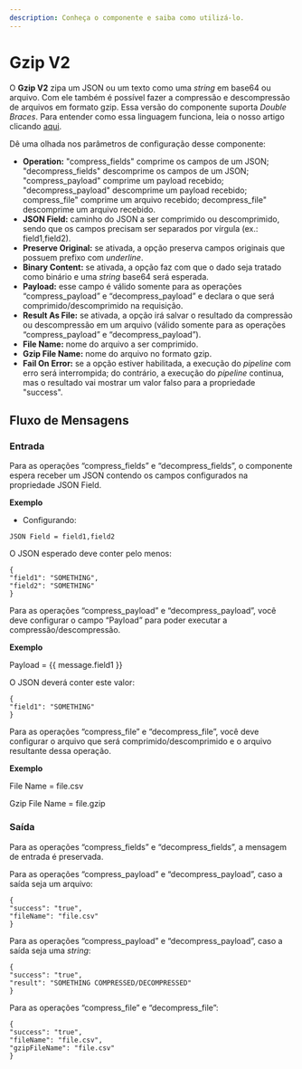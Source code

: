 ```yaml
---
description: Conheça o componente e saiba como utilizá-lo.
---
```


# Gzip V2

O **Gzip V2** zipa um JSON ou um texto como uma _string_ em base64 ou arquivo. Com ele também é possível fazer a compressão e descompressão de arquivos em formato gzip. Essa versão do componente suporta _Double Braces_. Para entender como essa linguagem funciona, leia o nosso artigo clicando [aqui](../../build/funcoes-double-braces/double-braces-e-entrada-de-dados.md).

Dê uma olhada nos parâmetros de configuração desse componente:

* **Operation:** "compress\_fields" comprime os campos de um JSON; "decompress\_fields" descomprime os campos de um JSON; "compress\_payload" comprime um payload recebido; "decompress\_payload" descomprime um payload recebido; compress\_file" comprime um arquivo recebido; decompress\_file" descomprime um arquivo recebido.
* **JSON Field:** caminho do JSON a ser comprimido ou descomprimido, sendo que os campos precisam ser separados por vírgula (ex.: field1,field2).
* **Preserve Original:** se ativada, a opção preserva campos originais que possuem prefixo com _underline_.
* **Binary Content:** se ativada, a opção faz com que o dado seja tratado como binário e uma _string_ base64 será esperada.
* **Payload:** esse campo é válido somente para as operações “compress\_payload” e “decompress\_payload” e declara o que será comprimido/descomprimido na requisição.
* **Result As File:** se ativada, a opção irá salvar o resultado da compressão ou descompressão em um arquivo (válido somente para as operações “compress\_payload” e “decompress\_payload”).
* **File Name:** nome do arquivo a ser comprimido.
* **Gzip File Name:** nome do arquivo no formato gzip.
* **Fail On Error:** se a opção estiver habilitada, a execução do _pipeline_ com erro será interrompida; do contrário, a execução do _pipeline_ continua, mas o resultado vai mostrar um valor falso para a propriedade "success".

## Fluxo de Mensagens <a href="#fluxo-de-mensagens" id="fluxo-de-mensagens"></a>

### Entrada <a href="#entrada" id="entrada"></a>

Para as operações “compress\_fields” e “decompress\_fields”, o componente espera receber um JSON contendo os campos configurados na propriedade JSON Field.

**Exemplo**

* Configurando:

```
JSON Field = field1,field2
```

O JSON esperado deve conter pelo menos:

```
{
"field1": "SOMETHING",
"field2": "SOMETHING"
}
```

Para as operações “compress\_payload” e “decompress\_payload”, você deve configurar o campo “Payload” para poder executar a compressão/descompressão.

**Exemplo**

Payload = \{{ message.field1 \}}

O JSON deverá conter este valor:

```
{
"field1": "SOMETHING"
}
```

Para as operações “compress\_file” e “decompress\_file”, você deve configurar o arquivo que será comprimido/descomprimido e o arquivo resultante dessa operação.

**Exemplo**

File Name = file.csv

Gzip File Name = file.gzip

### Saída <a href="#sada" id="sada"></a>

Para as operações “compress\_fields” e “decompress\_fields”, a mensagem de entrada é preservada.

Para as operações “compress\_payload” e “decompress\_payload”, caso a saída seja um arquivo:

```
{
"success": "true",
"fileName": "file.csv"
}
```

Para as operações “compress\_payload” e “decompress\_payload”, caso a saída seja uma _string_:

```
{
"success": "true",
"result": "SOMETHING COMPRESSED/DECOMPRESSED"
}
```

Para as operações “compress\_file” e “decompress\_file”:

```
{
"success": "true",
"fileName": "file.csv",
"gzipFileName": "file.csv"
}
```

